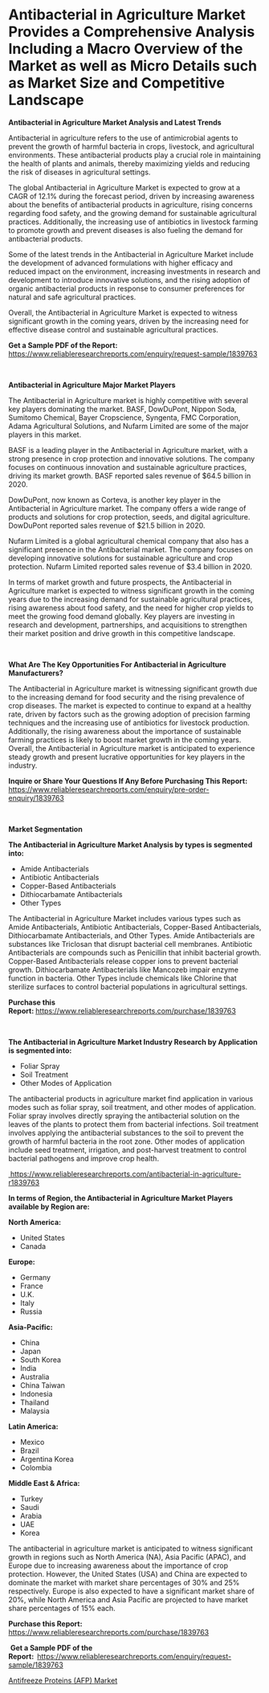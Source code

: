 <p><h1>Antibacterial in Agriculture Market Provides a Comprehensive Analysis Including a Macro Overview of the Market as well as Micro Details such as Market Size and Competitive Landscape</h1></p><p><strong>Antibacterial in Agriculture Market Analysis and Latest Trends</strong></p>
<p><p>Antibacterial in agriculture refers to the use of antimicrobial agents to prevent the growth of harmful bacteria in crops, livestock, and agricultural environments. These antibacterial products play a crucial role in maintaining the health of plants and animals, thereby maximizing yields and reducing the risk of diseases in agricultural settings.</p><p>The global Antibacterial in Agriculture Market is expected to grow at a CAGR of 12.1% during the forecast period, driven by increasing awareness about the benefits of antibacterial products in agriculture, rising concerns regarding food safety, and the growing demand for sustainable agricultural practices. Additionally, the increasing use of antibiotics in livestock farming to promote growth and prevent diseases is also fueling the demand for antibacterial products.</p><p>Some of the latest trends in the Antibacterial in Agriculture Market include the development of advanced formulations with higher efficacy and reduced impact on the environment, increasing investments in research and development to introduce innovative solutions, and the rising adoption of organic antibacterial products in response to consumer preferences for natural and safe agricultural practices.</p><p>Overall, the Antibacterial in Agriculture Market is expected to witness significant growth in the coming years, driven by the increasing need for effective disease control and sustainable agricultural practices.</p></p>
<p><strong>Get a Sample PDF of the Report:&nbsp;</strong> <a href="https://www.reliableresearchreports.com/enquiry/request-sample/1839763">https://www.reliableresearchreports.com/enquiry/request-sample/1839763</a></p>
<p>&nbsp;</p>
<p><strong>Antibacterial in Agriculture Major Market Players</strong></p>
<p><p>The Antibacterial in Agriculture market is highly competitive with several key players dominating the market. BASF, DowDuPont, Nippon Soda, Sumitomo Chemical, Bayer Cropscience, Syngenta, FMC Corporation, Adama Agricultural Solutions, and Nufarm Limited are some of the major players in this market.</p><p>BASF is a leading player in the Antibacterial in Agriculture market, with a strong presence in crop protection and innovative solutions. The company focuses on continuous innovation and sustainable agriculture practices, driving its market growth. BASF reported sales revenue of $64.5 billion in 2020.</p><p>DowDuPont, now known as Corteva, is another key player in the Antibacterial in Agriculture market. The company offers a wide range of products and solutions for crop protection, seeds, and digital agriculture. DowDuPont reported sales revenue of $21.5 billion in 2020.</p><p>Nufarm Limited is a global agricultural chemical company that also has a significant presence in the Antibacterial market. The company focuses on developing innovative solutions for sustainable agriculture and crop protection. Nufarm Limited reported sales revenue of $3.4 billion in 2020.</p><p>In terms of market growth and future prospects, the Antibacterial in Agriculture market is expected to witness significant growth in the coming years due to the increasing demand for sustainable agricultural practices, rising awareness about food safety, and the need for higher crop yields to meet the growing food demand globally. Key players are investing in research and development, partnerships, and acquisitions to strengthen their market position and drive growth in this competitive landscape.</p></p>
<p>&nbsp;</p>
<p><strong>What Are The Key Opportunities For Antibacterial in Agriculture Manufacturers?</strong></p>
<p><p>The Antibacterial in Agriculture market is witnessing significant growth due to the increasing demand for food security and the rising prevalence of crop diseases. The market is expected to continue to expand at a healthy rate, driven by factors such as the growing adoption of precision farming techniques and the increasing use of antibiotics for livestock production. Additionally, the rising awareness about the importance of sustainable farming practices is likely to boost market growth in the coming years. Overall, the Antibacterial in Agriculture market is anticipated to experience steady growth and present lucrative opportunities for key players in the industry.</p></p>
<p><strong>Inquire or Share Your Questions If Any Before Purchasing This Report:</strong> <a href="https://www.reliableresearchreports.com/enquiry/pre-order-enquiry/1839763">https://www.reliableresearchreports.com/enquiry/pre-order-enquiry/1839763</a></p>
<p>&nbsp;</p>
<p><strong>Market Segmentation</strong></p>
<p><strong>The Antibacterial in Agriculture Market Analysis by types is segmented into:</strong></p>
<p><ul><li>Amide Antibacterials</li><li>Antibiotic Antibacterials</li><li>Copper-Based Antibacterials</li><li>Dithiocarbamate Antibacterials</li><li>Other Types</li></ul></p>
<p><p>The Antibacterial in Agriculture Market includes various types such as Amide Antibacterials, Antibiotic Antibacterials, Copper-Based Antibacterials, Dithiocarbamate Antibacterials, and Other Types. Amide Antibacterials are substances like Triclosan that disrupt bacterial cell membranes. Antibiotic Antibacterials are compounds such as Penicillin that inhibit bacterial growth. Copper-Based Antibacterials release copper ions to prevent bacterial growth. Dithiocarbamate Antibacterials like Mancozeb impair enzyme function in bacteria. Other Types include chemicals like Chlorine that sterilize surfaces to control bacterial populations in agricultural settings.</p></p>
<p><strong>Purchase this Report:&nbsp;</strong><a href="https://www.reliableresearchreports.com/purchase/1839763">https://www.reliableresearchreports.com/purchase/1839763</a></p>
<p>&nbsp;</p>
<p><strong>The Antibacterial in Agriculture Market Industry Research by Application is segmented into:</strong></p>
<p><ul><li>Foliar Spray</li><li>Soil Treatment</li><li>Other Modes of Application</li></ul></p>
<p><p>The antibacterial products in agriculture market find application in various modes such as foliar spray, soil treatment, and other modes of application. Foliar spray involves directly spraying the antibacterial solution on the leaves of the plants to protect them from bacterial infections. Soil treatment involves applying the antibacterial substances to the soil to prevent the growth of harmful bacteria in the root zone. Other modes of application include seed treatment, irrigation, and post-harvest treatment to control bacterial pathogens and improve crop health.</p></p>
<p><a href="https://www.reliableresearchreports.com/antibacterial-in-agriculture-r1839763">&nbsp;https://www.reliableresearchreports.com/antibacterial-in-agriculture-r1839763</a></p>
<p><strong>In terms of Region, the Antibacterial in Agriculture Market Players available by Region are:</strong></p>
<p>
    <p> <strong> North America: </strong>
        <ul>
            <li>United States</li>
            <li>Canada</li>
        </ul>
        </p> 
    <p> <strong> Europe: </strong>
        <ul>
            <li>Germany</li>
            <li>France</li>
            <li>U.K.</li>
            <li>Italy</li>
            <li>Russia</li>
        </ul>
        </p> 
    <p> <strong> Asia-Pacific: </strong>
        <ul>
            <li>China</li>
            <li>Japan</li>
            <li>South Korea</li>
            <li>India</li>
            <li>Australia</li>
            <li>China Taiwan</li>
            <li>Indonesia</li>
            <li>Thailand</li>
            <li>Malaysia</li>
        </ul>
        </p> 
    <p> <strong> Latin America: </strong>
        <ul>
            <li>Mexico</li>
            <li>Brazil</li>
            <li>Argentina Korea</li>
            <li>Colombia</li>
        </ul>
        </p> 
    <p> <strong> Middle East & Africa: </strong>
        <ul>
            <li>Turkey</li>
            <li>Saudi</li>
            <li>Arabia</li>
            <li>UAE</li>
            <li>Korea</li>
        </ul>
    </p>
    </p>
<p><p>The antibacterial in agriculture market is anticipated to witness significant growth in regions such as North America (NA), Asia Pacific (APAC), and Europe due to increasing awareness about the importance of crop protection. However, the United States (USA) and China are expected to dominate the market with market share percentages of 30% and 25% respectively. Europe is also expected to have a significant market share of 20%, while North America and Asia Pacific are projected to have market share percentages of 15% each.</p></p>
<p><strong>Purchase this Report: </strong><a href="https://www.reliableresearchreports.com/purchase/1839763">https://www.reliableresearchreports.com/purchase/1839763</a></p>
<p>&nbsp;<strong>Get a Sample PDF of the Report:&nbsp;&nbsp;</strong><a href="https://www.reliableresearchreports.com/enquiry/request-sample/1839763">https://www.reliableresearchreports.com/enquiry/request-sample/1839763</a></p>
<p><strong></strong></p>
<p><p><a href="https://view.publitas.com/reportprime-1/antifreeze-proteins-afp-market-outlook-and-forecast-from-2024-to-2031/">Antifreeze Proteins (AFP) Market</a></p></p>